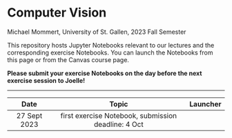 # Computer Vision

Michael Mommert, University of St. Gallen, 2023 Fall Semester

This repository hosts Jupyter Notebooks relevant to our lectures and the corresponding exercise Notebooks. You can launch the Notebooks from this page or from the Canvas course page.

**Please submit your exercise Notebooks on the day before the next exercise session to Joelle!**


---



| Date                      |  Topic                     | Launcher | 
|:-------------------------:|:--------------------------:|:--------:|
| 27 Sept 2023              | first exercise Notebook, submission deadline: 4 Oct  |    |  

